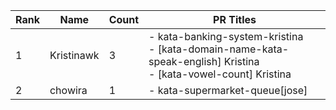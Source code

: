 | Rank | Name       | Count | PR Titles                                             |
|------|------------|-------|-------------------------------------------------------|
| 1    | Kristinawk | 3     | - kata-banking-system-kristina<br>- [kata-domain-name-kata-speak-english] Kristina<br>- [kata-vowel-count] Kristina |
| 2    | chowira | 1     | - kata-supermarket-queue[jose] |
